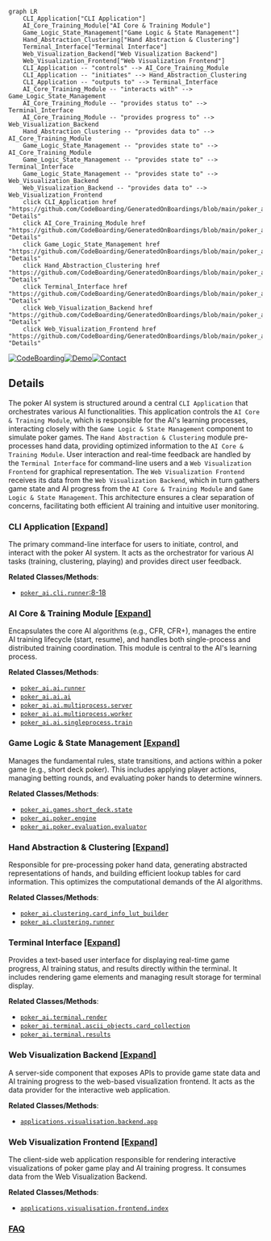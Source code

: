 ```mermaid
graph LR
    CLI_Application["CLI Application"]
    AI_Core_Training_Module["AI Core & Training Module"]
    Game_Logic_State_Management["Game Logic & State Management"]
    Hand_Abstraction_Clustering["Hand Abstraction & Clustering"]
    Terminal_Interface["Terminal Interface"]
    Web_Visualization_Backend["Web Visualization Backend"]
    Web_Visualization_Frontend["Web Visualization Frontend"]
    CLI_Application -- "controls" --> AI_Core_Training_Module
    CLI_Application -- "initiates" --> Hand_Abstraction_Clustering
    CLI_Application -- "outputs to" --> Terminal_Interface
    AI_Core_Training_Module -- "interacts with" --> Game_Logic_State_Management
    AI_Core_Training_Module -- "provides status to" --> Terminal_Interface
    AI_Core_Training_Module -- "provides progress to" --> Web_Visualization_Backend
    Hand_Abstraction_Clustering -- "provides data to" --> AI_Core_Training_Module
    Game_Logic_State_Management -- "provides state to" --> AI_Core_Training_Module
    Game_Logic_State_Management -- "provides state to" --> Terminal_Interface
    Game_Logic_State_Management -- "provides state to" --> Web_Visualization_Backend
    Web_Visualization_Backend -- "provides data to" --> Web_Visualization_Frontend
    click CLI_Application href "https://github.com/CodeBoarding/GeneratedOnBoardings/blob/main/poker_ai/CLI_Application.md" "Details"
    click AI_Core_Training_Module href "https://github.com/CodeBoarding/GeneratedOnBoardings/blob/main/poker_ai/AI_Core_Training_Module.md" "Details"
    click Game_Logic_State_Management href "https://github.com/CodeBoarding/GeneratedOnBoardings/blob/main/poker_ai/Game_Logic_State_Management.md" "Details"
    click Hand_Abstraction_Clustering href "https://github.com/CodeBoarding/GeneratedOnBoardings/blob/main/poker_ai/Hand_Abstraction_Clustering.md" "Details"
    click Terminal_Interface href "https://github.com/CodeBoarding/GeneratedOnBoardings/blob/main/poker_ai/Terminal_Interface.md" "Details"
    click Web_Visualization_Backend href "https://github.com/CodeBoarding/GeneratedOnBoardings/blob/main/poker_ai/Web_Visualization_Backend.md" "Details"
    click Web_Visualization_Frontend href "https://github.com/CodeBoarding/GeneratedOnBoardings/blob/main/poker_ai/Web_Visualization_Frontend.md" "Details"
```

[![CodeBoarding](https://img.shields.io/badge/Generated%20by-CodeBoarding-9cf?style=flat-square)](https://github.com/CodeBoarding/GeneratedOnBoardings)[![Demo](https://img.shields.io/badge/Try%20our-Demo-blue?style=flat-square)](https://www.codeboarding.org/demo)[![Contact](https://img.shields.io/badge/Contact%20us%20-%20contact@codeboarding.org-lightgrey?style=flat-square)](mailto:contact@codeboarding.org)

## Details

The poker AI system is structured around a central `CLI Application` that orchestrates various AI functionalities. This application controls the `AI Core & Training Module`, which is responsible for the AI's learning processes, interacting closely with the `Game Logic & State Management` component to simulate poker games. The `Hand Abstraction & Clustering` module pre-processes hand data, providing optimized information to the `AI Core & Training Module`. User interaction and real-time feedback are handled by the `Terminal Interface` for command-line users and a `Web Visualization Frontend` for graphical representation. The `Web Visualization Frontend` receives its data from the `Web Visualization Backend`, which in turn gathers game state and AI progress from the `AI Core & Training Module` and `Game Logic & State Management`. This architecture ensures a clear separation of concerns, facilitating both efficient AI training and intuitive user monitoring.

### CLI Application [[Expand]](./CLI_Application.md)
The primary command-line interface for users to initiate, control, and interact with the poker AI system. It acts as the orchestrator for various AI tasks (training, clustering, playing) and provides direct user feedback.


**Related Classes/Methods**:

- <a href="https://github.com/fedden/poker_ai/blob/develop/poker_ai/cli/runner.py#L8-L18" target="_blank" rel="noopener noreferrer">`poker_ai.cli.runner`:8-18</a>


### AI Core & Training Module [[Expand]](./AI_Core_Training_Module.md)
Encapsulates the core AI algorithms (e.g., CFR, CFR+), manages the entire AI training lifecycle (start, resume), and handles both single-process and distributed training coordination. This module is central to the AI's learning process.


**Related Classes/Methods**:

- <a href="https://github.com/fedden/poker_ai/blob/develop/poker_ai/ai/runner.py" target="_blank" rel="noopener noreferrer">`poker_ai.ai.runner`</a>
- <a href="https://github.com/fedden/poker_ai/blob/develop/poker_ai/ai/ai.py" target="_blank" rel="noopener noreferrer">`poker_ai.ai.ai`</a>
- <a href="https://github.com/fedden/poker_ai/blob/develop/poker_ai/ai/multiprocess/server.py" target="_blank" rel="noopener noreferrer">`poker_ai.ai.multiprocess.server`</a>
- <a href="https://github.com/fedden/poker_ai/blob/develop/poker_ai/ai/multiprocess/worker.py" target="_blank" rel="noopener noreferrer">`poker_ai.ai.multiprocess.worker`</a>
- <a href="https://github.com/fedden/poker_ai/blob/develop/poker_ai/ai/singleprocess/train.py" target="_blank" rel="noopener noreferrer">`poker_ai.ai.singleprocess.train`</a>


### Game Logic & State Management [[Expand]](./Game_Logic_State_Management.md)
Manages the fundamental rules, state transitions, and actions within a poker game (e.g., short deck poker). This includes applying player actions, managing betting rounds, and evaluating poker hands to determine winners.


**Related Classes/Methods**:

- <a href="https://github.com/fedden/poker_ai/blob/develop/poker_ai/games/short_deck/state.py" target="_blank" rel="noopener noreferrer">`poker_ai.games.short_deck.state`</a>
- <a href="https://github.com/fedden/poker_ai/blob/develop/poker_ai/poker/engine.py" target="_blank" rel="noopener noreferrer">`poker_ai.poker.engine`</a>
- <a href="https://github.com/fedden/poker_ai/blob/develop/poker_ai/poker/evaluation/evaluator.py" target="_blank" rel="noopener noreferrer">`poker_ai.poker.evaluation.evaluator`</a>


### Hand Abstraction & Clustering [[Expand]](./Hand_Abstraction_Clustering.md)
Responsible for pre-processing poker hand data, generating abstracted representations of hands, and building efficient lookup tables for card information. This optimizes the computational demands of the AI algorithms.


**Related Classes/Methods**:

- <a href="https://github.com/fedden/poker_ai/blob/develop/poker_ai/clustering/card_info_lut_builder.py" target="_blank" rel="noopener noreferrer">`poker_ai.clustering.card_info_lut_builder`</a>
- <a href="https://github.com/fedden/poker_ai/blob/develop/poker_ai/clustering/runner.py" target="_blank" rel="noopener noreferrer">`poker_ai.clustering.runner`</a>


### Terminal Interface [[Expand]](./Terminal_Interface.md)
Provides a text-based user interface for displaying real-time game progress, AI training status, and results directly within the terminal. It includes rendering game elements and managing result storage for terminal display.


**Related Classes/Methods**:

- <a href="https://github.com/fedden/poker_ai/blob/develop/poker_ai/terminal/render.py" target="_blank" rel="noopener noreferrer">`poker_ai.terminal.render`</a>
- <a href="https://github.com/fedden/poker_ai/blob/develop/poker_ai/terminal/ascii_objects/card_collection.py" target="_blank" rel="noopener noreferrer">`poker_ai.terminal.ascii_objects.card_collection`</a>
- <a href="https://github.com/fedden/poker_ai/blob/develop/poker_ai/terminal/results.py" target="_blank" rel="noopener noreferrer">`poker_ai.terminal.results`</a>


### Web Visualization Backend [[Expand]](./Web_Visualization_Backend.md)
A server-side component that exposes APIs to provide game state data and AI training progress to the web-based visualization frontend. It acts as the data provider for the interactive web application.


**Related Classes/Methods**:

- <a href="https://github.com/fedden/poker_ai/blob/develop/applications/visualisation/backend/default.py" target="_blank" rel="noopener noreferrer">`applications.visualisation.backend.app`</a>


### Web Visualization Frontend [[Expand]](./Web_Visualization_Frontend.md)
The client-side web application responsible for rendering interactive visualizations of poker game play and AI training progress. It consumes data from the Web Visualization Backend.


**Related Classes/Methods**:

- <a href="https://github.com/fedden/poker_ai/blob/develop/applications/visualisation/frontend/index.html" target="_blank" rel="noopener noreferrer">`applications.visualisation.frontend.index`</a>




### [FAQ](https://github.com/CodeBoarding/GeneratedOnBoardings/tree/main?tab=readme-ov-file#faq)